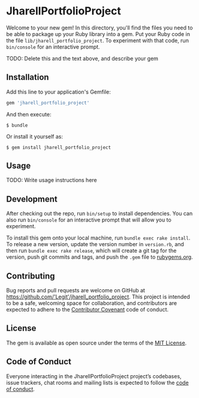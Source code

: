 # JharellPortfolioProject

Welcome to your new gem! In this directory, you'll find the files you need to be able to package up your Ruby library into a gem. Put your Ruby code in the file `lib/jharell_portfolio_project`. To experiment with that code, run `bin/console` for an interactive prompt.

TODO: Delete this and the text above, and describe your gem

## Installation

Add this line to your application's Gemfile:

```ruby
gem 'jharell_portfolio_project'
```

And then execute:

    $ bundle

Or install it yourself as:

    $ gem install jharell_portfolio_project

## Usage

TODO: Write usage instructions here

## Development

After checking out the repo, run `bin/setup` to install dependencies. You can also run `bin/console` for an interactive prompt that will allow you to experiment.

To install this gem onto your local machine, run `bundle exec rake install`. To release a new version, update the version number in `version.rb`, and then run `bundle exec rake release`, which will create a git tag for the version, push git commits and tags, and push the `.gem` file to [rubygems.org](https://rubygems.org).

## Contributing

Bug reports and pull requests are welcome on GitHub at https://github.com/'Legit'/jharell_portfolio_project. This project is intended to be a safe, welcoming space for collaboration, and contributors are expected to adhere to the [Contributor Covenant](http://contributor-covenant.org) code of conduct.

## License

The gem is available as open source under the terms of the [MIT License](https://opensource.org/licenses/MIT).

## Code of Conduct

Everyone interacting in the JharellPortfolioProject project’s codebases, issue trackers, chat rooms and mailing lists is expected to follow the [code of conduct](https://github.com/'Legit'/jharell_portfolio_project/blob/master/CODE_OF_CONDUCT.md).
